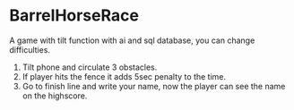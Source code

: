 BarrelHorseRace
=====

A game with tilt function with ai and sql database, you can change difficulties.

1. Tilt phone and circulate 3 obstacles.
2. If player hits the fence it adds 5sec penalty to the time. 
3. Go to finish line and write your name, now the player can see the name on the highscore.

